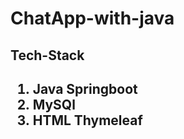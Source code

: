 # ChatApp-with-java

<h2>Tech-Stack<h2>
<ol>
  <li><b>Java Springboot</b></li>
  <li><b>MySQl</b></li>
  <li><b>HTML Thymeleaf</b></li>
</ol>
